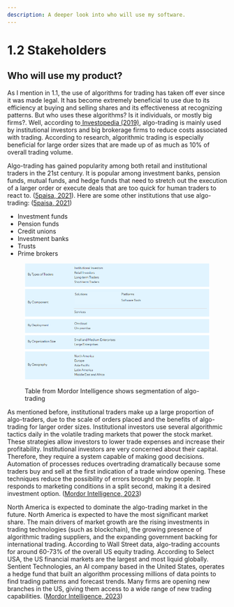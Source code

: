 ```yaml
---
description: A deeper look into who will use my software.
---
```


# 1.2 Stakeholders

## Who will use my product?

As I mention in 1.1, the use of algorithms for trading has taken off ever since it was made legal. It has become extremely beneficial to use due to its efficiency at buying and selling shares and its effectiveness at recognizing patterns. But who uses these algorithms? Is it individuals, or mostly big firms?. Well, according to[ Investopedia (2019)](../reference-list.md), algo-trading is mainly used by institutional investors and big brokerage firms to reduce costs associated with trading. According to research, algorithmic trading is especially beneficial for large order sizes that are made up of as much as 10% of overall trading volume.

Algo-trading has gained popularity among both retail and institutional traders in the 21st century. It is popular among investment banks, pension funds, mutual funds, and hedge funds that need to stretch out the execution of a larger order or execute deals that are too quick for human traders to react to. ([5paisa, 2021](../reference-list.md)). Here are some other institutions that use algo-trading: ([5paisa, 2021](../reference-list.md))

* Investment funds
* Pension funds
* Credit unions
* Investment banks
* Trusts
* Prime brokers

<figure><img src="../.gitbook/assets/image (1).png" alt=""><figcaption><p>Table from Mordor Intelligence shows segmentation of algo-trading</p></figcaption></figure>

As mentioned before, institutional traders make up a large proportion of algo-traders, due to the scale of orders placed and the benefits of algo-trading for larger order sizes. Institutional investors use several algorithmic tactics daily in the volatile trading markets that power the stock market. These strategies allow investors to lower trade expenses and increase their profitability. Institutional investors are very concerned about their capital. Therefore, they require a system capable of making good decisions. Automation of processes reduces overtrading dramatically because some traders buy and sell at the first indication of a trade window opening. These techniques reduce the possibility of errors brought on by people. It responds to marketing conditions in a split second, making it a desired investment option. ([Mordor Intelligence, 2023](../reference-list.md))

North America is expected to dominate the algo-trading market in the future. North America is expected to have the most significant market share. The main drivers of market growth are the rising investments in trading technologies (such as blockchain), the growing presence of algorithmic trading suppliers, and the expanding government backing for international trading. According to Wall Street data, algo-trading accounts for around 60-73% of the overall US equity trading. According to Select USA, the US financial markets are the largest and most liquid globally. Sentient Technologies, an AI company based in the United States, operates a hedge fund that built an algorithm processing millions of data points to find trading patterns and forecast trends. Many firms are opening new branches in the US, giving them access to a wide range of new trading capabilities. ([Mordor Intelligence, 2023](../reference-list.md))

